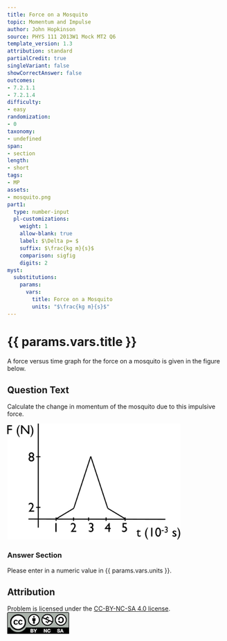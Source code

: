 ```yaml
---
title: Force on a Mosquito
topic: Momentum and Impulse
author: John Hopkinson
source: PHYS 111 2013W1 Mock MT2 Q6
template_version: 1.3
attribution: standard
partialCredit: true
singleVariant: false
showCorrectAnswer: false
outcomes:
- 7.2.1.1
- 7.2.1.4
difficulty:
- easy
randomization:
- 0
taxonomy:
- undefined
span:
- section
length:
- short
tags:
- MP
assets:
- mosquito.png
part1:
  type: number-input
  pl-customizations:
    weight: 1
    allow-blank: true
    label: $\Delta p= $
    suffix: $\frac{kg m}{s}$
    comparison: sigfig
    digits: 2
myst:
  substitutions:
    params:
      vars:
        title: Force on a Mosquito
        units: "$\frac{kg m}{s}$"
---
```

# {{ params.vars.title }}
A force versus time graph for the force on a mosquito is given in the figure below.

## Question Text

Calculate the change in momentum of the mosquito due to this impulsive force.

<img src="mosquito.png" width=400px alt = "A graph of force in Newtons versus time in seconds times ten to the negative 3 (milliseconds). The Force increases from 0 to 2 Newtons in the first millisecond, then from 2 to 8 Newtons in the second increment, then 8 to 2 Newtons in the third increment and 2 to 0 Newtons in the fourth increment" >

### Answer Section

Please enter in a numeric value in {{ params.vars.units }}.

## Attribution

Problem is licensed under the [CC-BY-NC-SA 4.0 license](https://creativecommons.org/licenses/by-nc-sa/4.0/).<br> ![The Creative Commons 4.0 license requiring attribution-BY, non-commercial-NC, and share-alike-SA license.](https://raw.githubusercontent.com/firasm/bits/master/by-nc-sa.png)